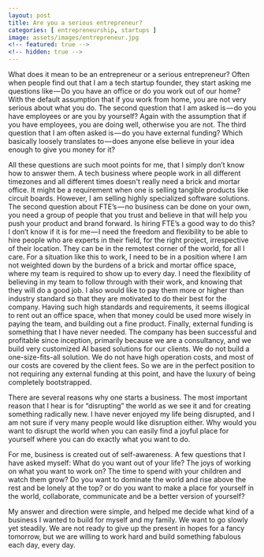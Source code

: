 ```yaml
---
layout: post
title: Are you a serious entrepreneur?
categories: [ entrepreneurship, startups ]
image: assets/images/entrepreneur.jpg
<!-- featured: true -->
<!-- hidden: true -->
---
```


What does it mean to be an entrepreneur or a serious entrepreneur? Often when people find out that I am a tech startup founder, they start asking me questions like — Do you have an office or do you work out of our home? With the default assumption that if you work from home, you are not very serious about what you do. The second question that I am asked is — do you have employees or are you by yourself? Again with the assumption that if you have employees, you are doing well, otherwise you are not. The third question that I am often asked is — do you have external funding? Which basically loosely translates to — does anyone else believe in your idea enough to give you money for it?

All these questions are such moot points for me, that I simply don’t know how to answer them. A tech business where people work in all different timezones and all different times doesn't really need a brick and mortar office. It might be a requirement when one is selling tangible products like circuit boards. However, I am selling highly specialized software solutions. The second question about FTE’s — no business can be done on your own, you need a group of people that you trust and believe in that will help you push your product and brand forward. Is hiring FTE’s a good way to do this? I don’t know if it is for me — I need the freedom and flexibility to be able to hire people who are experts in their field, for the right project, irrespective of their location. They can be in the remotest corner of the world, for all I care. For a situation like this to work, I need to be in a position where I am not weighted down by the burdens of a brick and mortar office space, where my team is required to show up to every day. I need the flexibility of believing in my team to follow through with their work, and knowing that they will do a good job. I also would like to pay them more or higher than industry standard so that they are motivated to do their best for the company. Having such high standards and requirements, it seems illogical to rent out an office space, when that money could be used more wisely in paying the team, and building out a fine product. Finally, external funding is something that I have never needed. The company has been successful and profitable since inception, primarily because we are a consultancy, and we build very customized AI based solutions for our clients. We do not build a one-size-fits-all solution. We do not have high operation costs, and most of our costs are covered by the client fees. So we are in the perfect position to not requiring any external funding at this point, and have the luxury of being completely bootstrapped.

There are several reasons why one starts a business. The most important reason that I hear is for “disrupting” the world as we see it and for creating something radically new. I have never enjoyed my life being disrupted, and I am not sure if very many people would like disruption either. Why would you want to disrupt the world when you can easily find a joyful place for yourself where you can do exactly what you want to do.

For me, business is created out of self-awareness. A few questions that I have asked myself: What do you want out of your life? The joys of working on what you want to work on? The time to spend with your children and watch them grow? Do you want to dominate the world and rise above the rest and be lonely at the top? or do you want to make a place for yourself in the world, collaborate, communicate and be a better version of yourself?

My answer and direction were simple, and helped me decide what kind of a business I wanted to build for myself and my family. We want to go slowly yet steadily. We are not ready to give up the present in hopes for a fancy tomorrow, but we are willing to work hard and build something fabulous each day, every day. 